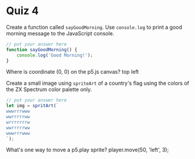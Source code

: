 # Quiz 4

Create a function called `sayGoodMorning`. Use `console.log` to print a good morning message to the JavaScript console.

```js
// put your answer here
function sayGoodMorning() {
	console.log('Good Morning!');
}
```

Where is coordinate (0, 0) on the p5.js canvas?
top left

Create a small image using `spriteArt` of a country's flag using the colors of the ZX Spectrum color
palette only.

```js
// put your answer here
let img = spritArt(`
wwwrrrwww
wwrrrrrww
wrrrrrrrw
wwrrrrrww
wwwrrrwww
`);
```

What's one way to move a p5.play sprite?
player.move(50, 'left', 3);
